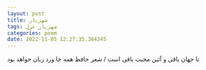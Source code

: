 ```yaml
---
layout: post
title: شهریار
tags: شهریار غزل
categories: poem
date: 2022-11-05 12:27:35.384345
---
```


تا جهان باقی و آئین محبت باقی است / شعر حافظ همه جا ورد زبان خواهد بود